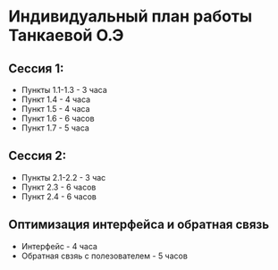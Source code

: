 # Индивидуальный план работы Танкаевой О.Э
## Сессия 1:
* Пункты 1.1-1.3 - 3 часа
* Пункт 1.4 - 4 часа
* Пункт 1.5 - 4 часа
* Пункт 1.6 - 6 часов
* Пункт 1.7 - 5 часа
## Сессия 2:
* Пункты 2.1-2.2 - 3 час
* Пункт 2.3 - 6 часов
* Пункт 2.4 - 6 часов
## Оптимизация интерфейса и обратная связь
* Интерфейс - 4 часа
* Обратная свзяь с полезователем - 5 часов
